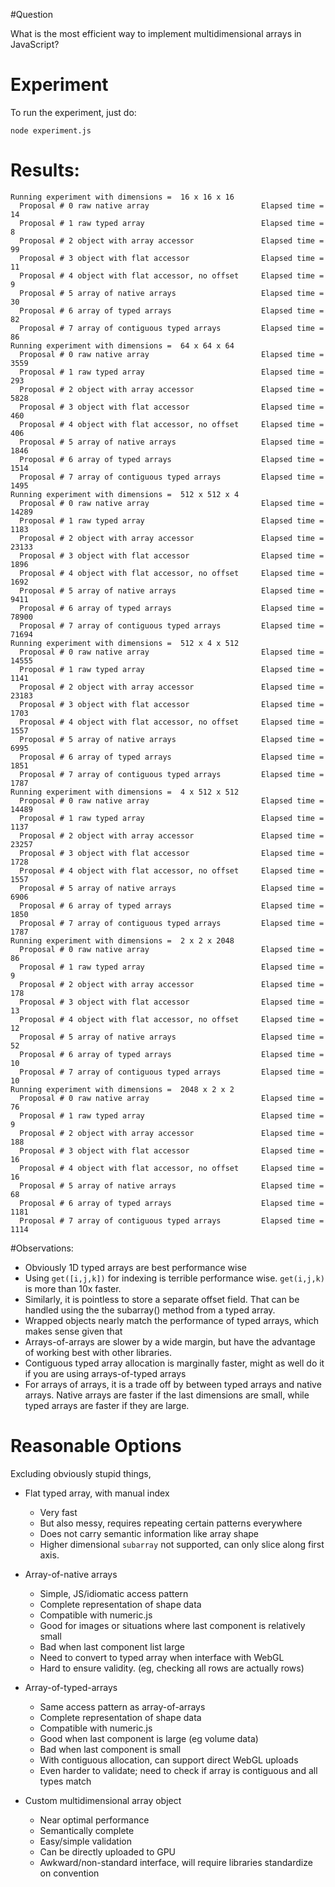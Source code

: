 #Question

What is the most efficient way to implement multidimensional arrays in JavaScript?

# Experiment
To run the experiment, just do:

    node experiment.js

# Results:

    Running experiment with dimensions =  16 x 16 x 16
      Proposal # 0 raw native array                         Elapsed time =   14
      Proposal # 1 raw typed array                          Elapsed time =   8
      Proposal # 2 object with array accessor               Elapsed time =   99
      Proposal # 3 object with flat accessor                Elapsed time =   11
      Proposal # 4 object with flat accessor, no offset     Elapsed time =   9
      Proposal # 5 array of native arrays                   Elapsed time =   30
      Proposal # 6 array of typed arrays                    Elapsed time =   82
      Proposal # 7 array of contiguous typed arrays         Elapsed time =   86
    Running experiment with dimensions =  64 x 64 x 64
      Proposal # 0 raw native array                         Elapsed time =   3559
      Proposal # 1 raw typed array                          Elapsed time =   293
      Proposal # 2 object with array accessor               Elapsed time =   5828
      Proposal # 3 object with flat accessor                Elapsed time =   460
      Proposal # 4 object with flat accessor, no offset     Elapsed time =   406
      Proposal # 5 array of native arrays                   Elapsed time =   1846
      Proposal # 6 array of typed arrays                    Elapsed time =   1514
      Proposal # 7 array of contiguous typed arrays         Elapsed time =   1495
    Running experiment with dimensions =  512 x 512 x 4
      Proposal # 0 raw native array                         Elapsed time =   14289
      Proposal # 1 raw typed array                          Elapsed time =   1183
      Proposal # 2 object with array accessor               Elapsed time =   23133
      Proposal # 3 object with flat accessor                Elapsed time =   1896
      Proposal # 4 object with flat accessor, no offset     Elapsed time =   1692
      Proposal # 5 array of native arrays                   Elapsed time =   9411
      Proposal # 6 array of typed arrays                    Elapsed time =   78900
      Proposal # 7 array of contiguous typed arrays         Elapsed time =   71694
    Running experiment with dimensions =  512 x 4 x 512
      Proposal # 0 raw native array                         Elapsed time =   14555
      Proposal # 1 raw typed array                          Elapsed time =   1141
      Proposal # 2 object with array accessor               Elapsed time =   23183
      Proposal # 3 object with flat accessor                Elapsed time =   1703
      Proposal # 4 object with flat accessor, no offset     Elapsed time =   1557
      Proposal # 5 array of native arrays                   Elapsed time =   6995
      Proposal # 6 array of typed arrays                    Elapsed time =   1851
      Proposal # 7 array of contiguous typed arrays         Elapsed time =   1787
    Running experiment with dimensions =  4 x 512 x 512
      Proposal # 0 raw native array                         Elapsed time =   14489
      Proposal # 1 raw typed array                          Elapsed time =   1137
      Proposal # 2 object with array accessor               Elapsed time =   23257
      Proposal # 3 object with flat accessor                Elapsed time =   1728
      Proposal # 4 object with flat accessor, no offset     Elapsed time =   1557
      Proposal # 5 array of native arrays                   Elapsed time =   6906
      Proposal # 6 array of typed arrays                    Elapsed time =   1850
      Proposal # 7 array of contiguous typed arrays         Elapsed time =   1787
    Running experiment with dimensions =  2 x 2 x 2048
      Proposal # 0 raw native array                         Elapsed time =   86
      Proposal # 1 raw typed array                          Elapsed time =   9
      Proposal # 2 object with array accessor               Elapsed time =   178
      Proposal # 3 object with flat accessor                Elapsed time =   13
      Proposal # 4 object with flat accessor, no offset     Elapsed time =   12
      Proposal # 5 array of native arrays                   Elapsed time =   52
      Proposal # 6 array of typed arrays                    Elapsed time =   10
      Proposal # 7 array of contiguous typed arrays         Elapsed time =   10
    Running experiment with dimensions =  2048 x 2 x 2
      Proposal # 0 raw native array                         Elapsed time =   76
      Proposal # 1 raw typed array                          Elapsed time =   9
      Proposal # 2 object with array accessor               Elapsed time =   188
      Proposal # 3 object with flat accessor                Elapsed time =   16
      Proposal # 4 object with flat accessor, no offset     Elapsed time =   16
      Proposal # 5 array of native arrays                   Elapsed time =   68
      Proposal # 6 array of typed arrays                    Elapsed time =   1181
      Proposal # 7 array of contiguous typed arrays         Elapsed time =   1114

#Observations:

* Obviously 1D typed arrays are best performance wise
* Using `get([i,j,k])` for indexing is terrible performance wise.  `get(i,j,k)` is more than 10x faster.
* Similarly, it is pointless to store a separate offset field.  That can be handled using the the subarray() method from a typed array.
* Wrapped objects nearly match the performance of typed arrays, which makes sense given that
* Arrays-of-arrays are slower by a wide margin, but have the advantage of working best with other libraries.
* Contiguous typed array allocation is marginally faster, might as well do it if you are using arrays-of-typed arrays
* For arrays of arrays, it is a trade off by between typed arrays and native arrays.  Native arrays are faster if the last dimensions are small, while typed arrays are faster if they are large.


# Reasonable Options

Excluding obviously stupid things,

* Flat typed array, with manual index
    + Very fast
    + But also messy, requires repeating certain patterns everywhere
    + Does not carry semantic information like array shape
    + Higher dimensional `subarray` not supported, can only slice along first axis.

* Array-of-native arrays
    + Simple, JS/idiomatic access pattern
    + Complete representation of shape data
    + Compatible with numeric.js
    + Good for images or situations where last component is relatively small
    + Bad when last component list large
    + Need to convert to typed array when interface with WebGL
    + Hard to ensure validity.  (eg, checking all rows are actually rows)
    
* Array-of-typed-arrays
    + Same access pattern as array-of-arrays
    + Complete representation of shape data
    + Compatible with numeric.js
    + Good when last component is large (eg volume data)
    + Bad when last component is small
    + With contiguous allocation, can support direct WebGL uploads
    + Even harder to validate; need to check if array is contiguous and all types match

* Custom multidimensional array object
    + Near optimal performance
    + Semantically complete
    + Easy/simple validation
    + Can be directly uploaded to GPU
    + Awkward/non-standard interface, will require libraries standardize on convention
